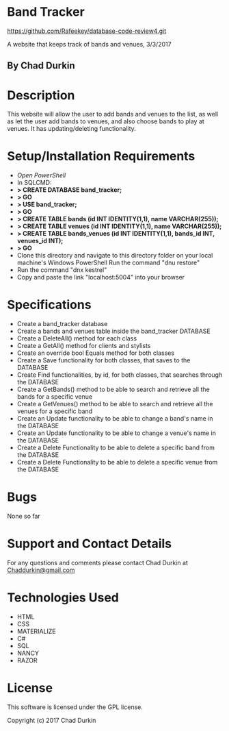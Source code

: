 # Band Tracker

https://github.com/Rafeekey/database-code-review4.git

A website that keeps track of bands and venues, 3/3/2017

## By Chad Durkin

# Description

This website will allow the user to add bands and venues to the list, as well as let the user add bands to venues, and also choose bands to play at venues. It has updating/deleting functionality.

# Setup/Installation Requirements

* _Open PowerShell_
* In SQLCMD:
* __> CREATE DATABASE band_tracker;__
* __> GO__
* __> USE band_tracker;__
* __> GO__
* __> CREATE TABLE bands (id INT IDENTITY(1,1), name VARCHAR(255));__
* __> CREATE TABLE venues (id INT IDENTITY(1,1), name VARCHAR(255));__
* __> CREATE TABLE bands_venues (id INT IDENTITY(1,1), bands_id INT, venues_id INT);__
* __> GO__
* Clone this directory and navigate to this directory folder on your local machine's Windows PowerShell Run the command "dnu restore"
* Run the command "dnx kestrel"
* Copy and paste the link "localhost:5004" into your browser

# Specifications

* Create a band_tracker database
* Create a bands and venues table inside the band_tracker DATABASE
* Create a DeleteAll() method for each class
* Create a GetAll() method for clients and stylists
* Create an override bool Equals method for both classes
* Create a Save functionality for both classes, that saves to the DATABASE
* Create Find functionalities, by id, for both classes, that searches through the DATABASE
* Create a GetBands() method to be able to search and retrieve all the bands for a specific venue
* Create a GetVenues() method to be able to search and retrieve all the venues for a specific band
* Create an Update functionality to be able to change a band's name in the DATABASE
* Create an Update functionality to be able to change a venue's name in the DATABASE
* Create a Delete Functionality to be able to delete a specific band from the DATABASE
* Create a Delete Functionality to be able to delete a specific venue from the DATABASE

# Bugs

None so far

# Support and Contact Details

For any questions and comments please contact Chad Durkin at Chaddurkin@gmail.com

# Technologies Used

* HTML
* CSS
* MATERIALIZE
* C#
* SQL
* NANCY
* RAZOR

# License

This software is licensed under the GPL license.

Copyright (c) 2017 Chad Durkin

